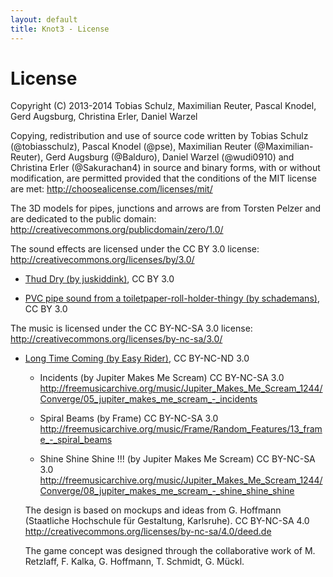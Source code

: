 ```yaml
---
layout: default
title: Knot3 - License
---
```


# License

﻿Copyright (C) 2013-2014 Tobias Schulz, Maximilian Reuter, Pascal Knodel, Gerd Augsburg, Christina Erler, Daniel Warzel

Copying, redistribution and use of source code written by Tobias Schulz (@tobiasschulz), Pascal Knodel (@pse), Maximilian Reuter (@Maximilian-Reuter), Gerd Augsburg (@Balduro), Daniel Warzel (@wudi0910) and Christina Erler (@Sakurachan4) in source and binary forms, with or without modification, are permitted provided that the conditions of the MIT license are met: http://choosealicense.com/licenses/mit/

The 3D models for pipes, junctions and arrows are from Torsten Pelzer and are dedicated to the public domain: http://creativecommons.org/publicdomain/zero/1.0/

The sound effects are licensed under the CC BY 3.0 license: http://creativecommons.org/licenses/by/3.0/

* [Thud Dry (by juskiddink)](http://www.freesound.org/people/juskiddink/sounds/108617/), CC BY 3.0

* [PVC pipe sound from a toiletpaper-roll-holder-thingy (by schademans)](http://www.freesound.org/people/schademans/sounds/13290/), CC BY 3.0

The music is licensed under the CC BY-NC-SA 3.0 license: http://creativecommons.org/licenses/by-nc-sa/3.0/

* [Long Time Coming (by Easy Rider)](http://freemusicarchive.org/music/Easy_Rider/Live_on_WFMUs_Distort_Jersey_City_with_Reed_Dunlea_Jan_14_2014/Long_Time_Coming), CC BY-NC-ND 3.0

    * Incidents (by Jupiter Makes Me Scream)
      CC BY-NC-SA 3.0
      http://freemusicarchive.org/music/Jupiter_Makes_Me_Scream_1244/Converge/05_jupiter_makes_me_scream_-_incidents

    * Spiral Beams (by Frame)
      CC BY-NC-SA 3.0
      http://freemusicarchive.org/music/Frame/Random_Features/13_frame_-_spiral_beams

    * Shine Shine Shine !!! (by Jupiter Makes Me Scream)
      CC BY-NC-SA 3.0
      http://freemusicarchive.org/music/Jupiter_Makes_Me_Scream_1244/Converge/08_jupiter_makes_me_scream_-_shine_shine_shine


  The design is based on mockups and ideas from G. Hoffmann
  (Staatliche Hochschule für Gestaltung, Karlsruhe).
  CC BY-NC-SA 4.0
  http://creativecommons.org/licenses/by-nc-sa/4.0/deed.de
  
  
  The game concept was designed through the collaborative work of
  M. Retzlaff, F. Kalka, G. Hoffmann, T. Schmidt, G. Mückl.

